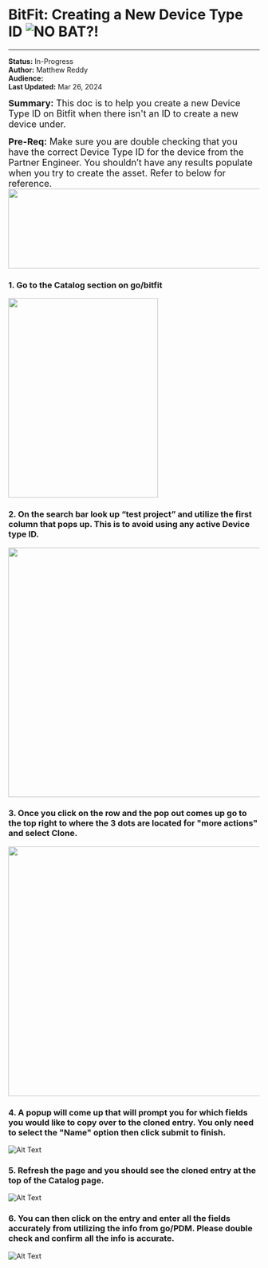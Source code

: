 # BitFit: Creating a New Device Type ID ![NO BAT?!](labsbat.png)


---

**Status:** In-Progress  
**Author:** Matthew Reddy  
**Audience:**   
**Last Updated:** Mar 26, 2024

<span style="font-size: large;">**Summary:** This doc is to help you create a new Device Type ID on Bitfit when there isn't an ID to create a new device under.</span>
 
<span style="font-size: large;">**Pre-Req:** Make sure you are double checking that you have the correct Device Type ID for the device from the Partner Engineer. You shouldn’t have any results populate when you try to create the asset. Refer to below for reference.</span>
<img src="bit1.png" width="800" height="160">

### 1. Go to the Catalog section on go/bitfit


   <img src="bit2.png" width="300" height="400">


### 2. On the search bar look up “test project” and utilize the first column that pops up. This is to avoid using any active Device type ID.
   <img src="bit3.png" width="800" height="500">

### 3. Once you click on the row and the pop out comes up go to the top right to where the 3 dots are located for "more actions" and select Clone.

    
 <img src="clone1.png" width="800" height="500">

### 4. A popup will come up that will prompt you for which fields you would like to copy over to the cloned entry. You only need to select the "Name" option then click submit to finish. 

   ![Alt Text](Clone2.png)

### 5. Refresh the page and you should see the cloned entry at the top of the Catalog page.
   ![Alt Text](clone3.png)

### 6. You can then click on the entry and enter all the fields accurately from utilizing the info from     go/PDM. Please double check and confirm all the info is accurate. 
   ![Alt Text](clone5.png)
